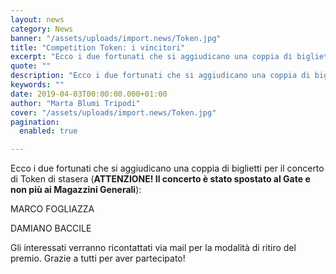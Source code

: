 ```yaml
---
layout: news
category: News
banner: "/assets/uploads/import.news/Token.jpg"
title: "Competition Token: i vincitori"
excerpt: "Ecco i due fortunati che si aggiudicano una coppia di biglietti per il concerto di Token di stasera (ATTENZIONE! Il concerto è stato spostato al Gate e non più ai Magazzini Generali): MARCO FOGLIAZZA DAMIANO BACCILE Gli interessati verranno ricontattati via mail per la modalità di ritiro del premio. Grazie a tutti per aver partecipato!"
quote: ""
description: "Ecco i due fortunati che si aggiudicano una coppia di biglietti per il concerto di Token di stasera (ATTENZIONE! Il concerto è stato spostato al Gate e non più ai Magazzini Generali): MARCO FOGLIAZZA DAMIANO BACCILE Gli interessati verranno ricontattati via mail per la modalità di ritiro del premio. Grazie a tutti per aver partecipato!"
keywords: ""
date: 2019-04-03T00:00:00.000+01:00
author: "Marta Blumi Tripodi"
cover: "/assets/uploads/import.news/Token.jpg"
pagination:
  enabled: true

---
```


Ecco i due fortunati che si aggiudicano una coppia di biglietti per il concerto di Token di stasera (**ATTENZIONE! Il concerto è stato spostato al Gate e non più ai Magazzini Generali**):

MARCO FOGLIAZZA

DAMIANO BACCILE

Gli interessati verranno ricontattati via mail per la modalità di ritiro del premio. Grazie a tutti per aver partecipato!